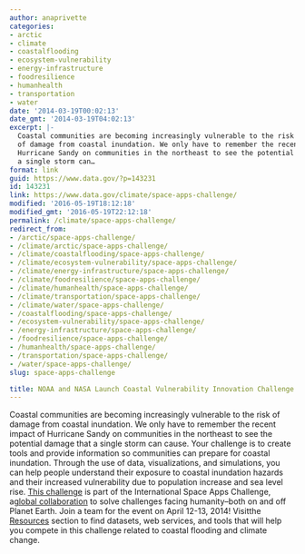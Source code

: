 ```yaml
---
author: anaprivette
categories:
- arctic
- climate
- coastalflooding
- ecosystem-vulnerability
- energy-infrastructure
- foodresilience
- humanhealth
- transportation
- water
date: '2014-03-19T00:02:13'
date_gmt: '2014-03-19T04:02:13'
excerpt: |-
  Coastal communities are becoming increasingly vulnerable to the risk
  of damage from coastal inundation. We only have to remember the recent impact of
  Hurricane Sandy on communities in the northeast to see the potential damage that
  a single storm can…
format: link
guid: https://www.data.gov/?p=143231
id: 143231
link: https://www.data.gov/climate/space-apps-challenge/
modified: '2016-05-19T18:12:18'
modified_gmt: '2016-05-19T22:12:18'
permalink: /climate/space-apps-challenge/
redirect_from:
- /arctic/space-apps-challenge/
- /climate/arctic/space-apps-challenge/
- /climate/coastalflooding/space-apps-challenge/
- /climate/ecosystem-vulnerability/space-apps-challenge/
- /climate/energy-infrastructure/space-apps-challenge/
- /climate/foodresilience/space-apps-challenge/
- /climate/humanhealth/space-apps-challenge/
- /climate/transportation/space-apps-challenge/
- /climate/water/space-apps-challenge/
- /coastalflooding/space-apps-challenge/
- /ecosystem-vulnerability/space-apps-challenge/
- /energy-infrastructure/space-apps-challenge/
- /foodresilience/space-apps-challenge/
- /humanhealth/space-apps-challenge/
- /transportation/space-apps-challenge/
- /water/space-apps-challenge/
slug: space-apps-challenge

title: NOAA and NASA Launch Coastal Vulnerability Innovation Challenge
---
```


Coastal communities are becoming increasingly vulnerable to the risk of damage from coastal inundation. We only have to remember the recent impact of Hurricane Sandy on communities in the northeast to see the potential damage that a single storm can cause. Your challenge is to create tools and provide information so communities can prepare for coastal inundation. Through the use of data, visualizations, and simulations, you can help people understand their exposure to coastal inundation hazards and their increased vulnerability due to population increase and sea level rise. [This challenge](https://2014.spaceappschallenge.org/challenge/coastal-inundation/) is part of the International Space Apps Challenge, a[global collaboration](https://2014.spaceappschallenge.org/) to solve challenges facing humanity–both on and off Planet Earth. Join a team for the event on April 12-13, 2014! Visitthe [Resources](/climate/climate-resources) section to find datasets, web services, and tools that will help you compete in this challenge related to coastal flooding and climate change.
